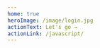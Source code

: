 ```yaml
---
home: true  
heroImage: /image/login.jpg
actionText: Let's go →
actionLink: /javascript/
---
```

<!--默认的主题提供了一个首页（Homepage）的布局 (用于 这个网站的主页)。
想要使用它，需要在你的根级 README.md 的 YAML front matter 指定 home: true。  -->
